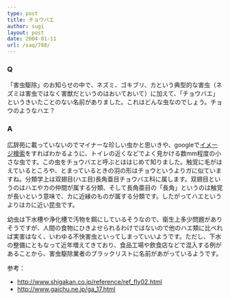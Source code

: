 ```yaml
---
type: post
title: チョウバエ
author: sugi
layout: post
date: 2004-01-11
url: /saq/788/
---
```

### Q 

「害虫駆除」のお知らせの中で、ネズミ、ゴキブリ、カという典型的な害虫（ネズミは害虫ではなく害獣だというのはおいておいて）に加えて、「チョウバエ」というきいたことのない名前がありました。これはどんな虫なのでしょう。チョウのようなハエ？

### A 

広辞苑に載っていないのでマイナーな珍しい虫かと思いきや、googleで<a href="http://images.google.co.jp/images?ie=utf-8&#038;oe=utf-8&#038;q=%E3%83%81%E3%83%A7%E3%82%A6%E3%83%90%E3%82%A8" onclick="_gaq.push(['_trackEvent', 'outbound-article', 'http://images.google.co.jp/images?ie=utf-8&#038;oe=utf-8&#038;q=%E3%83%81%E3%83%A7%E3%82%A6%E3%83%90%E3%82%A8', 'イメージ検索']);" >イメージ検索</a>をすればわかるように、トイレの近くなどでよく見かける数mm程度の小さな虫です。この虫をチョウバエと呼ぶとははじめて知りました。触覚に毛がはえているところや、とまっているときの羽の形はチョウというよりガに似ていますね。分類学上は双翅目(ハエ目)長角亜目チョウバエ科に属します。双翅目というのはハエやカの仲間が属する分類、そして長角亜目の「長角」というのは触覚が長いという意味で、カに近縁のものが属する分類です。したがってハエというよりはカに近い昆虫です。

幼虫は下水槽や浄化槽で汚物を餌にしているそうなので、衛生上多少問題がありそうですが、人間の食物にひきよせられるわけではないので他のハエ類に比べれば実害はなく、いわゆる不快害虫といってしまっていいようです。ただし、下水の整備にともなって近年増えてきており、食品工場や飲食店などで混入する例があることから、害虫駆除業者のブラックリストに名前があがっているようです。

参考：

  * <a href="http://www.shigakan.co.jp/reference/ref_fly02.html" onclick="_gaq.push(['_trackEvent', 'outbound-article', 'http://www.shigakan.co.jp/reference/ref_fly02.html', 'http://www.shigakan.co.jp/reference/ref_fly02.html']);" >http://www.shigakan.co.jp/reference/ref_fly02.html</a>
  * <a href="http://www.gaichu.ne.jp/ga_17.html" onclick="_gaq.push(['_trackEvent', 'outbound-article', 'http://www.gaichu.ne.jp/ga_17.html', 'http://www.gaichu.ne.jp/ga_17.html']);" >http://www.gaichu.ne.jp/ga_17.html</a>